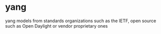 yang
====

yang models from standards organizations such as the IETF, open source such as Open Daylight or vendor proprietary ones
